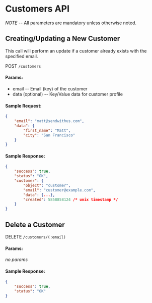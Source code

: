 # Customers API

*NOTE* -- All parameters are mandatory unless otherwise noted.

## Creating/Updating a New Customer

This call will perform an update if a customer already exists with the specified email.

POST `/customers`

#### Params:

- email       -- Email (key) of the customer
- data (optional)       -- Key/Value data for customer profile

#### Sample Request:

```json
{
	"email": "matt@sendwithus.com",
	"data": {
		"first_name": "Matt",
		"city": "San Francisco"
	}
}
```

#### Sample Response:

```json
{
	"success": true,
    "status": "OK",
    "customer": {
		"object": "customer",
        "email": "customer@example.com",
        "data": {...},
        "created": 5858858124 /* unix timestamp */
    }
}
```


## Delete a Customer

DELETE `/customers/(:email)`

#### Params:

*no params*

#### Sample Response:

```json
{
	"success": true,
    "status": "OK"
}
```
